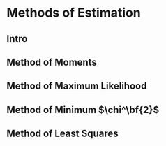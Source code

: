 # Methods of Estimation
## Intro
## Method of Moments
## Method of Maximum Likelihood
## Method of Minimum $\chi^\bf{2}$
## Method of Least Squares